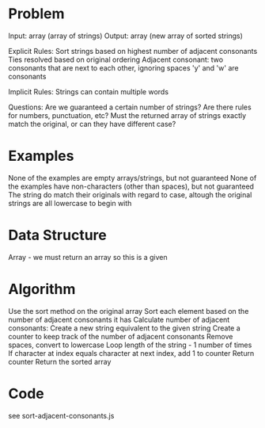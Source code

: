 # Problem
Input: array (array of strings)
Output: array (new array of sorted strings)

Explicit Rules:
  Sort strings based on highest number of adjacent consonants
  Ties resolved based on original ordering
  Adjacent consonant: two consonants that are next to each other, ignoring spaces
  'y' and 'w' are consonants

Implicit Rules:
  Strings can contain multiple words

Questions:
  Are we guaranteed a certain number of strings?
  Are there rules for numbers, punctuation, etc?
  Must the returned array of strings exactly match the original, or can they have different case?

# Examples
None of the examples are empty arrays/strings, but not guaranteed
None of the examples have non-characters (other than spaces), but not guaranteed
The string do match their originals with regard to case, altough the original strings are all lowercase to begin with

# Data Structure
Array - we must return an array so this is a given

# Algorithm
Use the sort method on the original array
  Sort each element based on the number of adjacent consonants it has
    Calculate number of adjacent consonants:
      Create a new string equivalent to the given string
      Create a counter to keep track of the number of adjacent consonants
      Remove spaces, convert to lowercase
      Loop length of the string - 1 number of times
      If character at index equals character at next index, add 1 to counter
      Return counter
Return the sorted array

# Code
see sort-adjacent-consonants.js